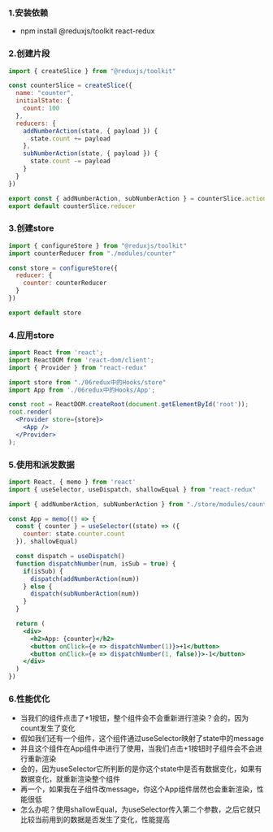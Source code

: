 ### 1.安装依赖

- npm install @reduxjs/toolkit react-redux

### 2.创建片段

```js
import { createSlice } from "@reduxjs/toolkit"

const counterSlice = createSlice({
  name: "counter",
  initialState: {
    count: 100
  },
  reducers: {
    addNumberAction(state, { payload }) {
      state.count += payload
    },
    subNumberAction(state, { payload }) {
      state.count -= payload
    }
  }
})

export const { addNumberAction, subNumberAction } = counterSlice.actions
export default counterSlice.reducer
```

### 3.创建store

```js
import { configureStore } from "@reduxjs/toolkit"
import counterReducer from "./modules/counter"

const store = configureStore({
  reducer: {
    counter: counterReducer
  }
})

export default store
```

### 4.应用store

```jsx
import React from 'react';
import ReactDOM from 'react-dom/client';
import { Provider } from "react-redux"

import store from "./06redux中的Hooks/store"
import App from './06redux中的Hooks/App';

const root = ReactDOM.createRoot(document.getElementById('root'));
root.render(
  <Provider store={store}>
    <App />
  </Provider>
);
```

### 5.使用和派发数据

```jsx
import React, { memo } from 'react'
import { useSelector, useDispatch, shallowEqual } from "react-redux"

import { addNumberAction, subNumberAction } from "./store/modules/counter"

const App = memo(() => {
  const { counter } = useSelector((state) => ({
    counter: state.counter.count
  }), shallowEqual)

  const dispatch = useDispatch()
  function dispatchNumber(num, isSub = true) {
    if(isSub) {
      dispatch(addNumberAction(num))
    } else {
      dispatch(subNumberAction(num))
    }
  }

  return (
    <div>
      <h2>App: {counter}</h2>
      <button onClick={e => dispatchNumber(1)}>+1</button>
      <button onClick={e => dispatchNumber(1, false)}>-1</button>
    </div>
  )
})
```

### 6.性能优化

- 当我们的组件点击了+1按钮，整个组件会不会重新进行渲染？会的，因为count发生了变化
- 假如我们还有一个组件，这个组件通过useSelector映射了state中的message
- 并且这个组件在App组件中进行了使用，当我们点击+1按钮时子组件会不会进行重新渲染
- 会的，因为useSelector它所判断的是你这个state中是否有数据变化，如果有数据变化，就重新渲染整个组件
- 再一个，如果我在子组件改message，你这个App组件居然也会重新渲染，性能很低
- 怎么办呢？使用shallowEqual，为useSelector传入第二个参数，之后它就只比较当前用到的数据是否发生了变化，性能提高

